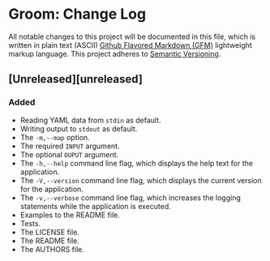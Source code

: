 # Groom: Change Log

All notable changes to this project will be documented in this file, which is written in plain text (ASCII) [Github Flavored Markdown (GFM)](https://help.github.com/articles/github-flavored-markdown/) lightweight markup language. This project adheres to [Semantic Versioning](http://semver.org).

## [Unreleased][unreleased]

### Added 

- Reading YAML data from `stdin` as default.
- Writing output to `stdout` as default.
- The `-m,--map` option.
- The required `INPUT` argument.
- The optional `OUPUT` argument.
- The `-h,--help` command line flag, which displays the help text for the application.
- The `-V,--version` command line flag, which displays the current version for the application.
- The `-v,--verbose` command line flag, which increases the logging statements while the application is executed.
- Examples to the README file.
- Tests.
- The LICENSE file.
- The README file.
- The AUTHORS file.

